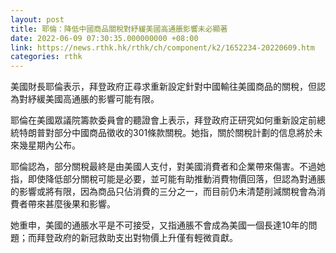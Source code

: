 ```yaml
---
layout: post
title: 耶倫：降低中國商品關稅對紓緩美國高通脹影響未必顯著
date: 2022-06-09 07:30:35.000000000 +08:00
link: https://news.rthk.hk/rthk/ch/component/k2/1652234-20220609.htm
categories: rthk
---
```


美國財長耶倫表示，拜登政府正尋求重新設定針對中國輸往美國商品的關稅，但認為對紓緩美國高通脹的影響可能有限。

耶倫在美國眾議院籌款委員會的聽證會上表示，拜登政府正研究如何重新設定前總統特朗普對部分中國商品徵收的301條款關稅。她指，關於關稅計劃的信息將於未來幾星期內公布。

耶倫認為，部分關稅最終是由美國人支付，對美國消費者和企業帶來傷害。不過她指，即使降低部分關稅可能是必要，並可能有助推動消費物價回落，但認為對通脹的影響或將有限，因為商品只佔消費的三分之一，而目前仍未清楚削減關稅會為消費者帶來甚麼後果和影響。

她重申，美國的通脹水平是不可接受，又指通脹不會成為美國一個長達10年的問題；而拜登政府的新冠救助支出對物價上升僅有輕微貢獻。
